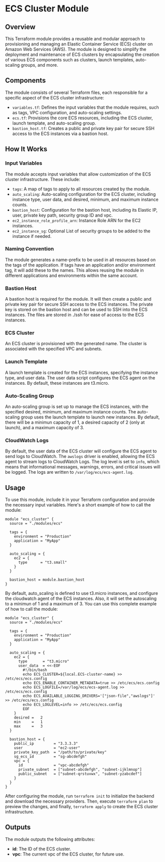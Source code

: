 # ECS Cluster Module
## Overview

This Terraform module provides a reusable and modular approach to provisioning and managing an Elastic Container Service (ECS) cluster on Amazon Web Services (AWS). The module is designed to simplify the deployment and maintenance of ECS clusters by encapsulating the creation of various ECS components such as clusters, launch templates, auto-scaling groups, and more.

## Components

The module consists of several Terraform files, each responsible for a specific aspect of the ECS cluster infrastructure:

- `variables.tf`: Defines the input variables that the module requires, such as tags, VPC configuration, and auto-scaling settings.
- `ecs.tf`: Provisions the core ECS resources, including the ECS cluster, launch template, and auto-scaling group.
- `bastion_host.tf`: Creates a public and private key pair for secure SSH access to the ECS instances via a bastion host.

## How It Works

### Input Variables

The module accepts input variables that allow customization of the ECS cluster infrastructure. These include:

- `tags`: A map of tags to apply to all resources created by the module.
- `auto_scaling`: Auto-scaling configuration for the ECS cluster, including instance type, user data, and desired, minimum, and maximum instance counts.
- `bastion_host`: Configuration for the bastion host, including its Elastic IP, user, private key path, security group ID and vpc.
- `ec2_instance_role_profile_arn`: Instance Role ARN for the EC2 instances.
- `ec2_instance_sg`: Optional List of security groups to be added to the instance if needed.

### Naming Convention

The module generates a name-prefix to be used in all resources based on the tags of the application. If tags have an application and/or environment tag, it will add these to the names. This allows reusing the module in different applications and environments within the same account.

### Bastion Host

A bastion host is required for the module. It will then create a public and private key pair for secure SSH access to the ECS instances. The private key is stored on the bastion host and can be used to SSH into the ECS instances. The files are stored in ./ssh for ease of access to the ECS instances.

### ECS Cluster

An ECS cluster is provisioned with the generated name. The cluster is associated with the specified VPC and subnets.

### Launch Template

A launch template is created for the ECS instances, specifying the instance type, and user data. The user data script configures the ECS agent on the instances. By default, these instances are t3.micro.

### Auto-Scaling Group

An auto-scaling group is set up to manage the ECS instances, with the specified desired, minimum, and maximum instance counts. The auto-scaling group uses the launch template to launch new instances. By default, there will be a minimun capacity of 1, a desired capacity of 2 (only at launch), and a maximum capacity of 3.

### CloudWatch Logs

By default, the user data of the ECS cluster will configure the ECS agent to send logs to CloudWatch. The `awslogs` driver is enabled, allowing the ECS agent to stream logs to CloudWatch Logs. The log level is set to `info`, which means that informational messages, warnings, errors, and critical issues will be logged. The logs are written to `/var/log/ecs/ecs-agent.log`.

## Usage

To use this module, include it in your Terraform configuration and provide the necessary input variables. Here's a short example of how to call the module:

```hcl
module "ecs_cluster" {
  source = "./modules/ecs"

  tags = {
    environment = "Production"
    application = "MyApp"
  }

  auto_scaling = {
    ec2 = {
      type      = "t3.small"
    }
  }

  bastion_host = module.bastion_host
}
```

By default, auto_scaling is defined to use t3.micro instances, and configure the cloudwatch agent of the ECS instances. Also, it will set the autoscaling to a minimun of 1 and a maximum of 3. You can use this complete example of how to call the module:

```hcl
module "ecs_cluster" {
  source = "./modules/ecs"

  tags = {
    environment = "Production"
    application = "MyApp"
  }

  auto_scaling = {
    ec2 = {
      type       = "t3.micro"
      user_data  = <<-EOF
        #!/bin/bash
        echo ECS_CLUSTER=${local.ECS-cluster-name} >> /etc/ecs/ecs.config
        echo ECS_ENABLE_CONTAINER_METADATA=true >> /etc/ecs/ecs.config
        echo ECS_LOGFILE=/var/log/ecs/ecs-agent.log >> /etc/ecs/ecs.config
        echo ECS_AVAILABLE_LOGGING_DRIVERS='["json-file","awslogs"]' >> /etc/ecs/ecs.config
        echo ECS_LOGLEVEL=info >> /etc/ecs/ecs.config
        EOF
    }
    desired =   2
    min     =   1
    max     =   3
  }

  bastion_host = {
    public_ip         = "3.3.3.3"
    user              = "ec2-user"
    private_key_path  = "/path/to/private/key"
    sg_ecs_id         = "sg-abcdefgh"
    vpc = {
      id              = "vpc-abcdefgh"
      private_subnet  = ["subnet-abcdefgh", "subnet-ijklmnop"]
      public_subnet   = ["subnet-qrstuvwx", "subnet-yzabcdef"]
    }
  }
}
```

After configuring the module, run `terraform init` to initialize the backend and download the necessary providers. Then, execute `terraform plan` to preview the changes, and finally, `terraform apply` to create the ECS cluster infrastructure.

## Outputs

The module outputs the following attributes:

- **id**: The ID of the ECS cluster.
- **vpc**: The current vpc of the ECS cluster, for future use.